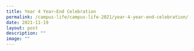 ```yaml
---
title: Year 4 Year–End Celebration
permalink: /campus-life/campus-life-2021/year-4-year-end-celebration/
date: 2021-11-19
layout: post
description: ""
image: ""
---
```

